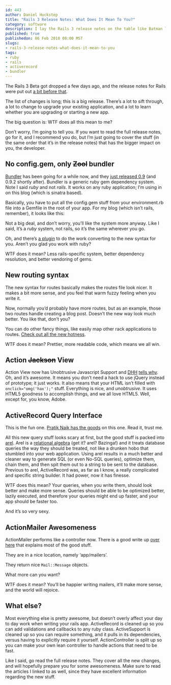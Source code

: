 ```yaml
--- 
id: 443
author: Daniel Huckstep
title: "Rails 3 Release Notes: What Does It Mean To You?"
category: software
description: I lay the Rails 3 release notes on the table like Batman lays out criminals. Easily.
published: true
publishedon: 06 Feb 2010 08:00 MST
slugs: 
- rails-3-release-notes-what-does-it-mean-to-you
tags: 
- ruby
- rails
- activerecord
- bundler
---
```

The Rails 3 Beta got dropped a few days ago, and the release notes for
Rails were put out [a bit before
that](http://guides.rails.info/3_0_release_notes.html).

The list of changes is long; this is a big release. There’s a lot to
sift through, a lot to change to upgrade your existing application, and
a lot to learn whether you are upgrading or starting a new app.

The big question is: WTF does all this mean to me?

Don’t worry, I’m going to tell you. If you want to read the full release
notes, go for it, and I recommend you do, but I’m just going to cover
the stuff (in the same order that it’s in the release notes) that has
the bigger impact on you, the developer.

## No config.gem, only ~~Zool~~ bundler

[Bundler](http://github.com/carlhuda/bundler) has been going for a while
now, and they [just released
0.9](http://yehudakatz.com/2010/02/01/bundler-0-9-heading-toward-1-0/)
(and 0.9.2 shortly after). Bundler is a generic ruby gem dependency
system. Note I said *ruby* and not *rails*. It works on any ruby
application; I’m using in on this blog (which is sinatra based).

Basically, you have to put all the config.gem stuff from your
environment.rb file into a Gemfile in the root of your app. For my blog
(which isn’t rails, remember), it looks like this:

<script type="text/javascript" src="http://gist.github.com/296564.js?file=gistfile1.rb">
</script>
Not a big deal, and don’t worry, you’ll like the system more anyway.
Like I said, it’s a *ruby* system, not rails, so it’s the same wherever
you go.

Oh, and there’s [a plugin](http://github.com/rails/rails_upgrade) to do
the work converting to the new syntax for you. Aren’t you glad you work
with ruby?

WTF does it mean? Less rails-specific system, better dependency
resolution, and better vendoring of gems.

## New routing syntax

The new syntax for routes basically makes the routes file look nicer. It
makes a bit more sense, and you feel that warm fuzzy feeling when you
write it.

<script type="text/javascript" src="http://gist.github.com/296564.js?file=gistfile2.rb">
</script>
Now, normally you’d probably have more routes, but as an example, those
two routes handle creating a blog post. Doesn’t the new way look much
better. You like that, don’t you?

You can do other fancy things, like easily map other rack applications
to routes. [Check out all the new
hotness](http://yehudakatz.com/2009/12/26/the-rails-3-router-rack-it-up/).

WTF does it mean? Prettier, more readable code, which means we all win.

## Action ~~Jackson~~ View

Action View now has Unobtrusive Javascript Support and
[DHH](http://twitter.com/dhh) [tells
why](http://twitter.com/dhh/status/8391549740). Oh, and it’s awesome. It
means you don’t need a hack to use jQuery instead of prototype; it just
works. It also means that your HTML isn’t filled with
`onclick="omg('hax');"` stuff. Everything is nice, and *unobtrusive*. It
uses HTML5 goodness to accomplish things, and we all love HTML5. Well,
except for, you know, Adobe.

## ActiveRecord Query Interface

This is the fun one. [Pratik Naik has the
goods](http://m.onkey.org/2010/1/22/active-record-query-interface) on
this one. Read it, trust me.

All this new query stuff looks scary at first, but the good stuff is
packed into [arel](http://github.com/nkallen/arel). Arel is a
[relational algebra](http://en.wikipedia.org/wiki/Relational_algebra)
(get it? arel? Bazinga!) and it treats database queries the way they
should be treated, not like a drunken hobo that stumbled into your web
application. Using arel results in a much better and cleaner way to
generate SQL (or even No-SQL queries), optimize them, chain them, and
then spit them out to a string to be sent to the database. Previous to
arel, ActiveRecord was, as far as I know, a really complicated and
specific string builder. It had power, now it has finesse.

WTF does this mean? Your queries, when you write them, should look
better and make more sense. Queries should be able to be optimized
better, lazily executed, and therefore your queries might end up faster,
and your app should be faster too.

And it’s so very sexy.

## ActionMailer Awesomeness

ActionMailer performs like a controller now. There is a good write up
[over
here](http://lindsaar.net/2010/1/26/new-actionmailer-api-in-rails-3)
that explains most of the good stuff.

They are in a nice location, namely ‘app/mailers’.

They return nice `Mail::Message` objects.

What more can you want?

WTF does it mean? You’ll be happier writing mailers, it’ll make more
sense, and the world will rejoice.

## What else?

Most everything else is pretty awesome, but doesn’t overly affect your
day to day work when writing your rails app. ActiveRecord is cleaned up
so you can add validations and callbacks to any ruby class.
ActiveSupport is cleaned up so you can require something, and it pulls
in its dependencies, versus having to explicitly require it yourself.
ActionController is split up so you can make your own lean controller to
handle actions that need to be fast.

Like I said, go read the full release notes. They cover all the new
changes, and will hopefully prepare you for some awesomeness. Make sure
to read the articles I linked to as well, since they have excellent
information regarding the new stuff.